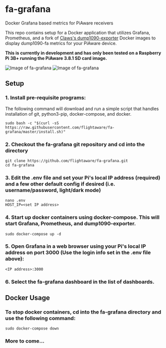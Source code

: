 # fa-grafana
Docker Grafana based metrics for PiAware receivers

This repo contains setup for a Docker application that utilizes Grafana, Prometheus, and a fork of [Claws's dump1090-exporter](https://github.com/claws/dump1090-exporter) Docker images to display dump1090-fa metrics for your PiAware device.

**This is currently in development and has only been tested on a Raspberry Pi 3B+ running the PiAware 3.8.1 SD card image.**

![Image of fa-grafana](https://github.com/flightaware/fa-grafana/blob/master/fa-grafana-graphs.png)
![Image of fa-grafana](https://github.com/flightaware/fa-grafana/blob/master/fa-grafana-graphs-lightmode.png)


## Setup

### 1. Install pre-requisite programs:

The following command will download and run a simple script that handles installation of git, python3-pip, docker-compose, and docker.

```
sudo bash -c "$(curl -sS https://raw.githubusercontent.com/flightaware/fa-grafana/master/install.sh)"
```

### 2. Checkout the fa-grafana git repository and cd into the directory

```
git clone https://github.com/flightaware/fa-grafana.git
cd fa-grafana
```

### 3. Edit the .env file and set your Pi's local IP address (required) and a few other default config if desired (i.e. username/password, light/dark mode)

```
nano .env
HOST_IP=<set IP address>
```

### 4. Start up docker containers using docker-compose. This will start Grafana, Prometheus, and dump1090-exporter.

```
sudo docker-compose up -d
```

### 5. Open Grafana in a web browser using your Pi's local IP address on port 3000 (Use the login info set in the .env file above):
```
<IP address>:3000
```

### 6. Select the fa-grafana dashboard in the list of dashboards.

## Docker Usage ##

### To stop docker containers, cd into the fa-grafana directory and use the following command:
```
sudo docker-compose down
```

### More to come...

